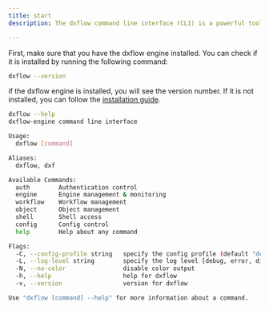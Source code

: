 ```yaml
---
title: start
description: The dxflow command line interface (CLI) is a powerful tool that allows you to interact with the dxflow engine directly from your terminal. It provides a wide range of commands for managing workflows, files, and system operations.

---
```

First, make sure that you have the dxflow engine installed. You can check if it is installed by running the following command:

```bash
dxflow --version
```

if the dxflow engine is installed, you will see the version number. If it is not installed, you can follow the [installation guide](/getting-started/installation).


```bash
dxflow --help
dxflow-engine command line interface

Usage:
  dxflow [command]

Aliases:
  dxflow, dxf

Available Commands:
  auth        Authentication control
  engine      Engine management & monitoring
  workflow    Workflow management
  object      Object management
  shell       Shell access
  config      Config control
  help        Help about any command

Flags:
  -C, --config-profile string   specify the config profile (default "default")
  -L, --log-level string        specify the log level [debug, error, disabled] (default "disabled")
  -N, --no-color                disable color output
  -h, --help                    help for dxflow
  -v, --version                 version for dxflow

Use "dxflow [command] --help" for more information about a command.
```

